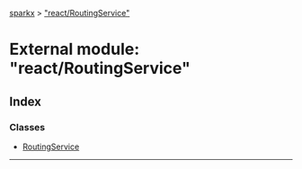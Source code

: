 [sparkx](../README.md) > ["react/RoutingService"](../modules/_react_routingservice_.md)

# External module: "react/RoutingService"

## Index

### Classes

* [RoutingService](../classes/_react_routingservice_.routingservice.md)

---

